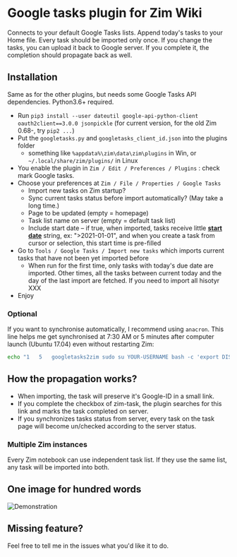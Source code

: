 # Google tasks plugin for Zim Wiki
Connects to your default Google Tasks lists. Append today's tasks to your Home file. Every task should be imported only once. If you change the tasks, you can upload it back to Google server. If you complete it, the completion should propagate back as well.

## Installation
Same as for the other plugins, but needs some Google Tasks API dependencies. Python3.6+ required.
* Run `pip3 install --user dateutil google-api-python-client oauth2client==3.0.0 jsonpickle` (for current version, for the old Zim 0.68-, try `pip2 ...`)
* Put the `googletasks.py` and `googletasks_client_id.json` into the plugins folder
  * something like `%appdata%\zim\data\zim\plugins` in Win, or `~/.local/share/zim/plugins/` in Linux
* You enable the plugin in `Zim / Edit / Preferences / Plugins` : check mark Google tasks.
* Choose your preferences at `Zim / File / Properties / Google Tasks`
    * Import new tasks on Zim startup?
    * Sync current tasks status before import automatically? (May take a long time.)
    * Page to be updated (empty = homepage)
    * Task list name on server (empty = default task list)
    * Include start date – if true, when imported, tasks receive little **[start date](https://www.zim-wiki.org/manual/Plugins/Task_List.html)** string, ex: ">2021-01-01", and when you create a task from cursor or selection, this start time is pre-filled 
* Go to `Tools / Google Tasks / Import new tasks` which imports current tasks that have not been yet imported before
    * When run for the first time, only tasks with today's due date are imported. Other times, all the tasks between current today and the day of the last import are fetched. If you need to import all hisotyr XXX
* Enjoy

### Optional
If you want to synchronise automatically, I recommend using `anacron`. This line helps me get synchronised at 7:30 AM or 5 minutes after computer launch (Ubuntu 17.04) even without restarting Zim:
```bash
echo "1   5   googletasks2zim sudo su YOUR-USERNAME bash -c 'export DISPLAY=:0 && zim --plugin googletasks'" | sudo tee -a /etc/anacrontab
```

## How the propagation works?
 * When importing, the task will preserve it's Google-ID in a small link.
 * If you complete the checkbox of zim-task, the plugin searches for this link and marks the task completed on server.
 * If you synchronizes tasks status from server, every task on the task page will become un/checked according to the server status.

### Multiple Zim instances
Every Zim notebook can use independent task list. If they use the same list, any task will be imported into both.
      
## One image for hundred words
![Demonstration](example.png?raw=true)

## Missing feature?
Feel free to tell me in the issues what you'd like it to do.
